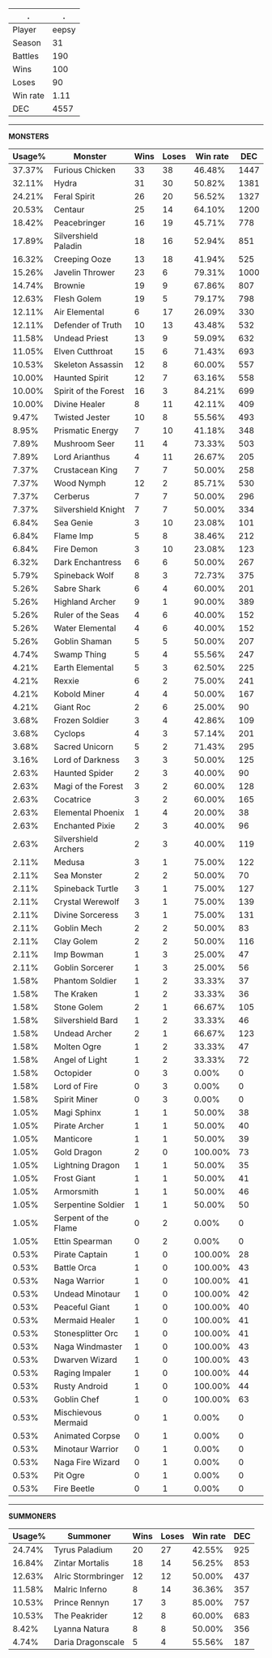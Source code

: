.|.
|-|-
Player|eepsy
Season|31
Battles|190
Wins|100
Loses|90
Win rate|1.11
DEC|4557

---
**MONSTERS**

Usage%|Monster|Wins|Loses|Win rate|DEC|
-|-|-|-|-|-|
37.37%|Furious Chicken|33|38|46.48%|1447|
32.11%|Hydra|31|30|50.82%|1381|
24.21%|Feral Spirit|26|20|56.52%|1327|
20.53%|Centaur|25|14|64.10%|1200|
18.42%|Peacebringer|16|19|45.71%|778|
17.89%|Silvershield Paladin|18|16|52.94%|851|
16.32%|Creeping Ooze|13|18|41.94%|525|
15.26%|Javelin Thrower|23|6|79.31%|1000|
14.74%|Brownie|19|9|67.86%|807|
12.63%|Flesh Golem|19|5|79.17%|798|
12.11%|Air Elemental|6|17|26.09%|330|
12.11%|Defender of Truth|10|13|43.48%|532|
11.58%|Undead Priest|13|9|59.09%|632|
11.05%|Elven Cutthroat|15|6|71.43%|693|
10.53%|Skeleton Assassin|12|8|60.00%|557|
10.00%|Haunted Spirit|12|7|63.16%|558|
10.00%|Spirit of the Forest|16|3|84.21%|699|
10.00%|Divine Healer|8|11|42.11%|409|
9.47%|Twisted Jester|10|8|55.56%|493|
8.95%|Prismatic Energy|7|10|41.18%|348|
7.89%|Mushroom Seer|11|4|73.33%|503|
7.89%|Lord Arianthus|4|11|26.67%|205|
7.37%|Crustacean King|7|7|50.00%|258|
7.37%|Wood Nymph|12|2|85.71%|530|
7.37%|Cerberus|7|7|50.00%|296|
7.37%|Silvershield Knight|7|7|50.00%|334|
6.84%|Sea Genie|3|10|23.08%|101|
6.84%|Flame Imp|5|8|38.46%|212|
6.84%|Fire Demon|3|10|23.08%|123|
6.32%|Dark Enchantress|6|6|50.00%|267|
5.79%|Spineback Wolf|8|3|72.73%|375|
5.26%|Sabre Shark|6|4|60.00%|201|
5.26%|Highland Archer|9|1|90.00%|389|
5.26%|Ruler of the Seas|4|6|40.00%|152|
5.26%|Water Elemental|4|6|40.00%|152|
5.26%|Goblin Shaman|5|5|50.00%|207|
4.74%|Swamp Thing|5|4|55.56%|247|
4.21%|Earth Elemental|5|3|62.50%|225|
4.21%|Rexxie|6|2|75.00%|241|
4.21%|Kobold Miner|4|4|50.00%|167|
4.21%|Giant Roc|2|6|25.00%|90|
3.68%|Frozen Soldier|3|4|42.86%|109|
3.68%|Cyclops|4|3|57.14%|201|
3.68%|Sacred Unicorn|5|2|71.43%|295|
3.16%|Lord of Darkness|3|3|50.00%|125|
2.63%|Haunted Spider|2|3|40.00%|90|
2.63%|Magi of the Forest|3|2|60.00%|128|
2.63%|Cocatrice|3|2|60.00%|165|
2.63%|Elemental Phoenix|1|4|20.00%|38|
2.63%|Enchanted Pixie|2|3|40.00%|96|
2.63%|Silvershield Archers|2|3|40.00%|119|
2.11%|Medusa|3|1|75.00%|122|
2.11%|Sea Monster|2|2|50.00%|70|
2.11%|Spineback Turtle|3|1|75.00%|127|
2.11%|Crystal Werewolf|3|1|75.00%|139|
2.11%|Divine Sorceress|3|1|75.00%|131|
2.11%|Goblin Mech|2|2|50.00%|83|
2.11%|Clay Golem|2|2|50.00%|116|
2.11%|Imp Bowman|1|3|25.00%|47|
2.11%|Goblin Sorcerer|1|3|25.00%|56|
1.58%|Phantom Soldier|1|2|33.33%|37|
1.58%|The Kraken|1|2|33.33%|36|
1.58%|Stone Golem|2|1|66.67%|105|
1.58%|Silvershield Bard|1|2|33.33%|46|
1.58%|Undead Archer|2|1|66.67%|123|
1.58%|Molten Ogre|1|2|33.33%|47|
1.58%|Angel of Light|1|2|33.33%|72|
1.58%|Octopider|0|3|0.00%|0|
1.58%|Lord of Fire|0|3|0.00%|0|
1.58%|Spirit Miner|0|3|0.00%|0|
1.05%|Magi Sphinx|1|1|50.00%|38|
1.05%|Pirate Archer|1|1|50.00%|40|
1.05%|Manticore|1|1|50.00%|39|
1.05%|Gold Dragon|2|0|100.00%|73|
1.05%|Lightning Dragon|1|1|50.00%|35|
1.05%|Frost Giant|1|1|50.00%|41|
1.05%|Armorsmith|1|1|50.00%|46|
1.05%|Serpentine Soldier|1|1|50.00%|50|
1.05%|Serpent of the Flame|0|2|0.00%|0|
1.05%|Ettin Spearman|0|2|0.00%|0|
0.53%|Pirate Captain|1|0|100.00%|28|
0.53%|Battle Orca|1|0|100.00%|43|
0.53%|Naga Warrior|1|0|100.00%|41|
0.53%|Undead Minotaur|1|0|100.00%|42|
0.53%|Peaceful Giant|1|0|100.00%|40|
0.53%|Mermaid Healer|1|0|100.00%|41|
0.53%|Stonesplitter Orc|1|0|100.00%|41|
0.53%|Naga Windmaster|1|0|100.00%|43|
0.53%|Dwarven Wizard|1|0|100.00%|43|
0.53%|Raging Impaler|1|0|100.00%|44|
0.53%|Rusty Android|1|0|100.00%|44|
0.53%|Goblin Chef|1|0|100.00%|63|
0.53%|Mischievous Mermaid|0|1|0.00%|0|
0.53%|Animated Corpse|0|1|0.00%|0|
0.53%|Minotaur Warrior|0|1|0.00%|0|
0.53%|Naga Fire Wizard|0|1|0.00%|0|
0.53%|Pit Ogre|0|1|0.00%|0|
0.53%|Fire Beetle|0|1|0.00%|0|

---
**SUMMONERS**

Usage%|Summoner|Wins|Loses|Win rate|DEC|
-|-|-|-|-|-|
24.74%|Tyrus Paladium|20|27|42.55%|925|
16.84%|Zintar Mortalis|18|14|56.25%|853|
12.63%|Alric Stormbringer|12|12|50.00%|437|
11.58%|Malric Inferno|8|14|36.36%|357|
10.53%|Prince Rennyn|17|3|85.00%|757|
10.53%|The Peakrider|12|8|60.00%|683|
8.42%|Lyanna Natura|8|8|50.00%|356|
4.74%|Daria Dragonscale|5|4|55.56%|187|
